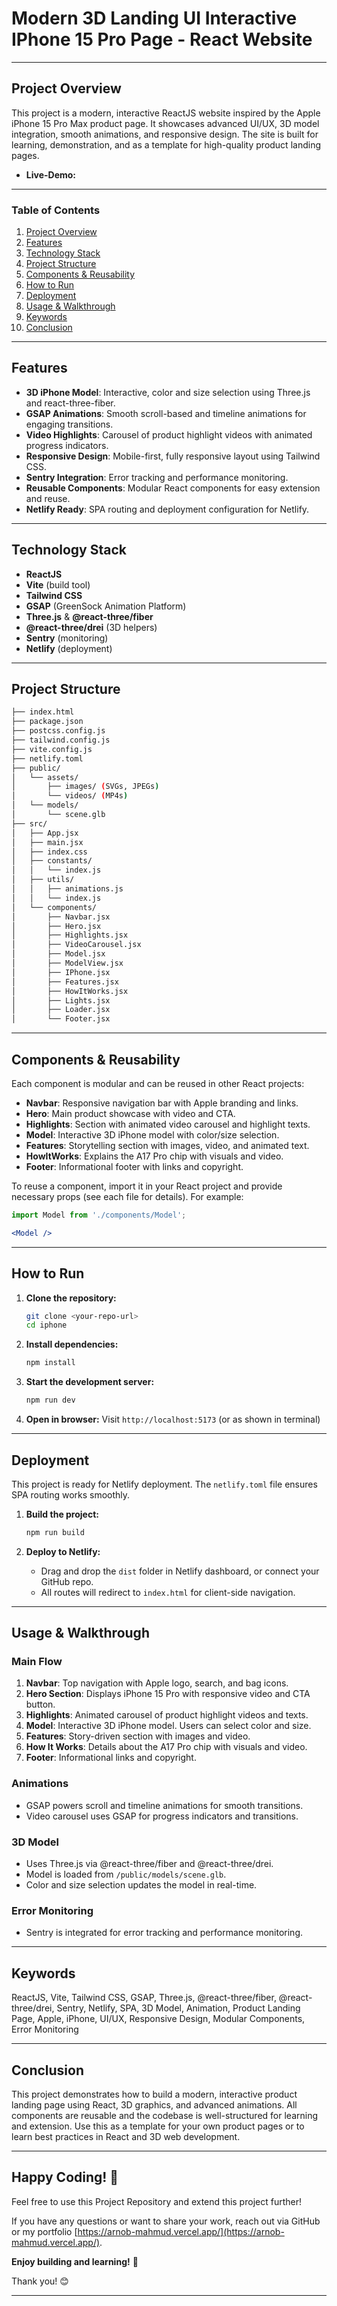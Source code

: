 # Modern 3D Landing UI Interactive IPhone 15 Pro Page - React Website

---

## Project Overview

This project is a modern, interactive ReactJS website inspired by the Apple iPhone 15 Pro Max product page. It showcases advanced UI/UX, 3D model integration, smooth animations, and responsive design. The site is built for learning, demonstration, and as a template for high-quality product landing pages.

- **Live-Demo:** []()

---

### Table of Contents

1. [Project Overview](#project-overview)
2. [Features](#features)
3. [Technology Stack](#technology-stack)
4. [Project Structure](#project-structure)
5. [Components & Reusability](#components--reusability)
6. [How to Run](#how-to-run)
7. [Deployment](#deployment)
8. [Usage & Walkthrough](#usage--walkthrough)
9. [Keywords](#keywords)
10. [Conclusion](#conclusion)

---

## Features

- **3D iPhone Model**: Interactive, color and size selection using Three.js and react-three-fiber.
- **GSAP Animations**: Smooth scroll-based and timeline animations for engaging transitions.
- **Video Highlights**: Carousel of product highlight videos with animated progress indicators.
- **Responsive Design**: Mobile-first, fully responsive layout using Tailwind CSS.
- **Sentry Integration**: Error tracking and performance monitoring.
- **Reusable Components**: Modular React components for easy extension and reuse.
- **Netlify Ready**: SPA routing and deployment configuration for Netlify.

---

## Technology Stack

- **ReactJS**
- **Vite** (build tool)
- **Tailwind CSS**
- **GSAP** (GreenSock Animation Platform)
- **Three.js** & **@react-three/fiber**
- **@react-three/drei** (3D helpers)
- **Sentry** (monitoring)
- **Netlify** (deployment)

---

## Project Structure

```bash
├── index.html
├── package.json
├── postcss.config.js
├── tailwind.config.js
├── vite.config.js
├── netlify.toml
├── public/
│   └── assets/
│       ├── images/ (SVGs, JPEGs)
│       └── videos/ (MP4s)
│   └── models/
│       └── scene.glb
├── src/
│   ├── App.jsx
│   ├── main.jsx
│   ├── index.css
│   ├── constants/
│   │   └── index.js
│   ├── utils/
│   │   ├── animations.js
│   │   └── index.js
│   └── components/
│       ├── Navbar.jsx
│       ├── Hero.jsx
│       ├── Highlights.jsx
│       ├── VideoCarousel.jsx
│       ├── Model.jsx
│       ├── ModelView.jsx
│       ├── IPhone.jsx
│       ├── Features.jsx
│       ├── HowItWorks.jsx
│       ├── Lights.jsx
│       ├── Loader.jsx
│       └── Footer.jsx
```

---

## Components & Reusability

Each component is modular and can be reused in other React projects:

- **Navbar**: Responsive navigation bar with Apple branding and links.
- **Hero**: Main product showcase with video and CTA.
- **Highlights**: Section with animated video carousel and highlight texts.
- **Model**: Interactive 3D iPhone model with color/size selection.
- **Features**: Storytelling section with images, video, and animated text.
- **HowItWorks**: Explains the A17 Pro chip with visuals and video.
- **Footer**: Informational footer with links and copyright.

To reuse a component, import it in your React project and provide necessary props (see each file for details). For example:

```jsx
import Model from './components/Model';

<Model />
```

---

## How to Run

1. **Clone the repository:**

   ```sh
   git clone <your-repo-url>
   cd iphone
   ```

2. **Install dependencies:**

   ```sh
   npm install
   ```

3. **Start the development server:**
  
   ```sh
   npm run dev
   ```

4. **Open in browser:**
   Visit `http://localhost:5173` (or as shown in terminal)

---

## Deployment

This project is ready for Netlify deployment. The `netlify.toml` file ensures SPA routing works smoothly.

1. **Build the project:**

   ```sh
   npm run build
   ```

2. **Deploy to Netlify:**
   - Drag and drop the `dist` folder in Netlify dashboard, or connect your GitHub repo.
   - All routes will redirect to `index.html` for client-side navigation.

---

## Usage & Walkthrough

### Main Flow

1. **Navbar**: Top navigation with Apple logo, search, and bag icons.
2. **Hero Section**: Displays iPhone 15 Pro with responsive video and CTA button.
3. **Highlights**: Animated carousel of product highlight videos and texts.
4. **Model**: Interactive 3D iPhone model. Users can select color and size.
5. **Features**: Story-driven section with images and video.
6. **How It Works**: Details about the A17 Pro chip with visuals and video.
7. **Footer**: Informational links and copyright.

### Animations

- GSAP powers scroll and timeline animations for smooth transitions.
- Video carousel uses GSAP for progress indicators and transitions.

### 3D Model

- Uses Three.js via @react-three/fiber and @react-three/drei.
- Model is loaded from `/public/models/scene.glb`.
- Color and size selection updates the model in real-time.

### Error Monitoring

- Sentry is integrated for error tracking and performance monitoring.

---

## Keywords

ReactJS, Vite, Tailwind CSS, GSAP, Three.js, @react-three/fiber, @react-three/drei, Sentry, Netlify, SPA, 3D Model, Animation, Product Landing Page, Apple, iPhone, UI/UX, Responsive Design, Modular Components, Error Monitoring

---

## Conclusion

This project demonstrates how to build a modern, interactive product landing page using React, 3D graphics, and advanced animations. All components are reusable and the codebase is well-structured for learning and extension. Use this as a template for your own product pages or to learn best practices in React and 3D web development.

---

## Happy Coding! 🎉

Feel free to use this Project Repository and extend this project further!  

If you have any questions or want to share your work, reach out via GitHub or my portfolio [https://arnob-mahmud.vercel.app/](https://arnob-mahmud.vercel.app/).

**Enjoy building and learning!** 🚀

Thank you! 😊

---
